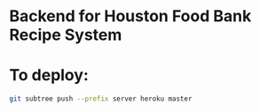 # Backend for Houston Food Bank Recipe System

# To deploy:
```bash
git subtree push --prefix server heroku master
```